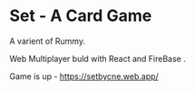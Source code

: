# Set - A Card Game

A varient of Rummy.

Web Multiplayer buld with React and FireBase .

Game is up - https://setbycne.web.app/